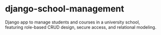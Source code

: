 # django-school-management
Django app to manage students and courses in a university school, featuring role-based CRUD design, secure access, and relational modeling.
